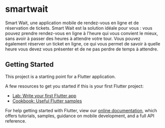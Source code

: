 # smartwait

Smart Wait, une application mobile de rendez-vous en ligne et de réservation de tickets. Smart Wait est la solution idéale pour vous : vous pouvez prendre rendez-vous en ligne à l'heure qui vous convient le mieux, sans avoir à passer des heures à attendre votre tour. Vous pouvez également réserver un ticket en ligne, ce qui vous permet de savoir à quelle heure vous devez vous présenter et de ne pas perdre de temps à attendre. 

## Getting Started

This project is a starting point for a Flutter application.

A few resources to get you started if this is your first Flutter project:

- [Lab: Write your first Flutter app](https://flutter.dev/docs/get-started/codelab)
- [Cookbook: Useful Flutter samples](https://flutter.dev/docs/cookbook)

For help getting started with Flutter, view our
[online documentation](https://flutter.dev/docs), which offers tutorials,
samples, guidance on mobile development, and a full API reference.
